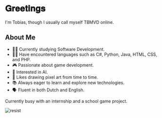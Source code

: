 # 𝐆𝐫𝐞𝐞𝐭𝐢𝐧𝐠𝐬 

I'm Tobias, though I usually call myself TBMVD online. 


## About Me
- 👨‍🎓 Currently studying Software Development.
- 👨‍💻 Have encountered languages such as C#, Python, Java, HTML, CSS, and PHP.
- 🎮 Passionate about game development.
- 🤖 Interested in AI.
- 🎨 Likes drawing pixel art from time to time.
- 📚 Always eager to learn and explore new technologies.
- 🗣 Fluent in both Dutch and English.



Currently busy with an internship and a school game project.

![resist](https://github.com/user-attachments/assets/620c4a09-37a0-48c5-9853-12f4c1ecda00)

